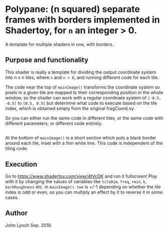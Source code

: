 # Polypane:  (n squared) separate frames with borders implemented in Shadertoy, for `n` an integer > 0.

A template for multiple shaders in one, with borders.

## Purpose and functionality

This shader is really a template for dividing the output coordinate system into n x n tiles, where `n` and `n > 0`, and running different code for each tile.

The code near the top of `mainImage()` transforms the coordinate system so pixels in a given tile are mapped to their corresponding position in the whole window, so the shader can work with a regular coordinate system of `[-0.5, -0.5[` to `[0.5, 0.5[` but determine what code to execute based on the tile index, which is obtained simply from the original fragCoord.xy.

So you can either run the same code in different tiles, or the same code with different parameters, or different code entirely.

##

At the bottom of `mainImage()` is a short section which puts a black border around each tile, inset with a thin white line.   This code is independent of the tiling code.

## Execution

Go to https://www.shadertoy.com/view/4tVcDK and run it fullscreen!
Play with it by changing the values of variables like `tileDim`, `freq`, `rmin`, `k`, `barkRoughness` etc. in `mainImage()`.
`toe` is +/-1 depending on whether the tile index is odd or even, so you can multiply an effect by it to reverse it in some cases.

## Author

John Lynch
Sep. 2018.